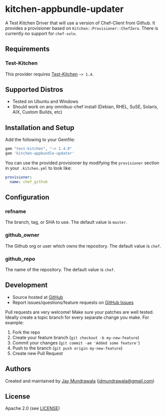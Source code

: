 # <a name="title"></a> kitchen-appbundle-updater

A Test Kitchen Driver that will use a version of Chef-Client from Github.
It provides a provisioner based on `Kitchen::Provisioner::ChefZero`. There
is currently no support for `chef-solo`.

## <a name="requirements"></a> Requirements
### Test-Kitchen
This provider requires [Test-Kitchen](https://github.com/test-kitchen/test-kitchen) `~> 1.4`.

## Supported Distros

* Tested on Ubuntu and Windows
* Should work on any omnibus-chef install (Debian, RHEL, SuSE, Solaris, AIX, Custom Builds, etc)

## <a name="installation"></a> Installation and Setup
Add the following to your Gemfile:
```ruby
gem "test-kitchen", "~> 1.4.0"
gem 'kitchen-appbundle-updater'
```

You can use the provided provisioner by modifying the `provisioner` section
in your `.kitchen.yml` to look like:
```yaml
provisioner:
  name: chef_github
```

## <a name="config"></a> Configuration

### <a name="config-refname"></a> refname

The branch, tag, or SHA to use. The default value is `master`.

### <a name="config-github-owner"></a> github_owner

The Github org or user which owns the repository. The default value is `chef`.

### <a name="config-github-repo"></a> github_repo

The name of the repository. The default value is `chef`.

## <a name="development"></a> Development

* Source hosted at [GitHub][repo]
* Report issues/questions/feature requests on [GitHub Issues][issues]

Pull requests are very welcome! Make sure your patches are well tested.
Ideally create a topic branch for every separate change you make. For
example:

1. Fork the repo
2. Create your feature branch (`git checkout -b my-new-feature`)
3. Commit your changes (`git commit -am 'Added some feature'`)
4. Push to the branch (`git push origin my-new-feature`)
5. Create new Pull Request

## <a name="authors"></a> Authors

Created and maintained by [Jay Mundrawala][author] (<jdmundrawala@gmail.com>)

## <a name="license"></a> License

Apache 2.0 (see [LICENSE][license])


[author]:           https://github.com/jdmundrawala
[issues]:           https://github.com/jdmundrawala/kitchen-appbundle-updater/issues
[license]:          https://github.com/jdmundrawala/kitchen-appbundle-updater/blob/master/LICENSE
[repo]:             https://github.com/jdmundrawala/kitchen-appbundle-updater
